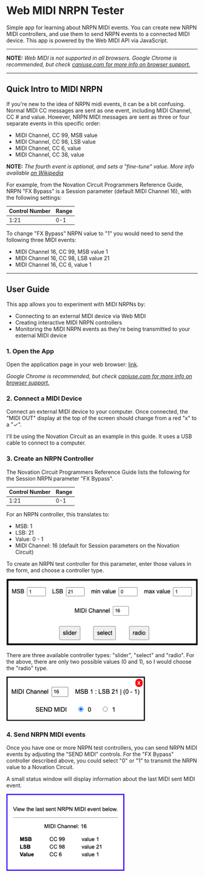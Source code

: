 # Web MIDI NRPN Tester

Simple app for learning about NRPN MIDI events. You can create new 
NRPN MIDI controllers, and use them to send NRPN events to a connected MIDI device. 
This app is powered by the Web MIDI API via JavaScript.

---
**NOTE:** *Web MIDI is not supported in all browsers. Google Chrome is recommended, but check 
[caniuse.com for more info on browser support.](https://caniuse.com/?search=web%20midi)*

---
## Quick Intro to MIDI NRPN

If you're new to the idea of NRPN midi events, it can be a bit confusing. 
Normal MIDI CC messages are sent as one event, including MIDI Channel, CC # and value.
However, NRPN MIDI messages are sent as three or four separate events
in this specific order:

- MIDI Channel, CC 99, MSB value
- MIDI Channel, CC 98, LSB value
- MIDI Channel, CC 6, value
- MIDI Channel, CC 38, value

**NOTE:** *The fourth event is optional, and sets a "fine-tune" value. More info available 
[on Wikipedia](https://en.wikipedia.org/wiki/NRPN)*

For example, from the Novation Circuit Programmers Reference Guide,
NRPN "FX Bypass" is a Session parameter (default MIDI Channel 16), 
with the following settings:

| Control Number | Range |
|----------------|-------|
| 1:21           | 0-1   |

To change "FX Bypass" NRPN value to "1" you would need to send the 
following three MIDI events:

- MIDI Channel 16, CC 99, MSB value 1
- MIDI Channel 16, CC 98, LSB value 21
- MIDI Channel 16, CC 6, value 1

---
## User Guide

This app allows you to experiment with MIDI NRPNs by:
- Connecting to an external MIDI device via Web MIDI
- Creating interactive MIDI NRPN controllers
- Monitoring the MIDI NRPN events as they're being transmitted to your external MIDI device

### 1.  Open the App
Open the application page in your web browser:
[link](link).

*Google Chrome is recommended, but check 
[caniuse.com for more info on browser support.](https://caniuse.com/?search=web%20midi)*

### 2. Connect a MIDI Device
Connect an external MIDI device to your computer. Once connected, the "MIDI OUT" display at the top of the screen should change from a red "x" to a "&#10003;".

I'll be using the Novation Circuit as an example in this guide. It uses a USB cable to connect to a computer.

### 3. Create an NRPN Controller

The Novation Circuit Programmers Reference Guide lists the following for the Session NRPN parameter "FX Bypass".

| Control Number | Range |
|----------------|-------|
| 1:21           | 0-1   |

For an NRPN controller, this translates to:

- MSB: 1
- LSB: 21
- Value: 0 - 1
- MIDI Channel: 16 (default for Session parameters on the Novation Circuit)

To create an NRPN test controller for this parameter, enter those
values in the form, and choose a controller type.

![Create an NRPN controller form](/app/assets/images/create-nrpn-fx-bypass.png)

There are three available controller types: "slider", "select"
and "radio". For the above, there are only two possible values 
(0 and 1), so I would choose the "radio" type.

![NRPN test controller](/app/assets/images/nrpn-controller-fx-bypass.png)

### 4. Send NRPN MIDI events

Once you have one or more NRPN test controllers, you can send NRPN
MIDI events by adjusting the "SEND MIDI" controls. For the "FX Bypass"
controller described above, you could select "0" or "1" to transmit
the NRPN value to a Novation Circuit.

A small status window will display information about the last MIDI 
sent MIDI event.


![NRPN MIDI event status](/app/assets/images/nrpn-midi-event-status.png)